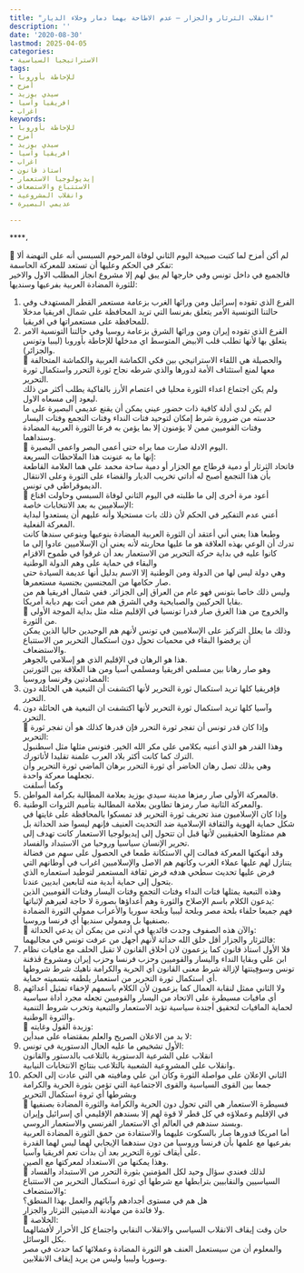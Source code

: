```yaml
---
title: "انقلاب الثرثار والجزار – عدم الاطاحة بهما دمار وخلاء الديار"
description: ''
date: '2020-08-30'
lastmod: 2025-04-05
categories:
- الاستراتيجيا السياسية
tags:
- للإحاطة بأوروبا
- أمزح
- سيدي بوزيد
- افريقيا وآسيا
- اغراب
keywords:
- للإحاطة بأوروبا
- أمزح
- سيدي بوزيد
- افريقيا وآسيا
- اغراب
- استاذ قانون
- إيديولوجيا الاستعمار
- الاستتباع والاستضعاف
- وانقلاب المشروعية
- عديمي البصيرة

---
```

****،

💠 لم أكن أمزح لما كتبت صبيحة اليوم الثاني لوفاة المرحوم السبسي أنه على النهضة ألا تفكر في الحكم وعليها أن تستعد للمعركة الحاسمة:  
فالجميع في داخل تونس وفي خارجها لم يبق لهم إلا مشروع انجاز المطلب الاول والاخير للثورة المضادة العربية بفرعيها وسنديها:  
1. الفرع الذي تقوده إسرائيل ومن ورائها الغرب بزعامة مستعمر القطر المستهدف وفي حالتنا التونسية الأمر يتعلق بفرنسا التي تريد المحافظة على شمال افريقيا مدخلا للمحافظة على مستعمراتها في افريقيا.  
2. الفرع الذي تقوده إيران ومن ورائها الشرق بزعامة روسيا وفي حالتنا التونسية الامر يتعلق بها لأنها تطلب قلب الابيض المتوسط اي مدخلها للإحاطة بأوروبا (ليبيا وتونس والجزائر).  
💠 والحصيلة هي اللقاء الاستراتيجي بين فكي الكماشة العربية والكماشة المتحالفة معها لمنع استئناف الأمة لدورها والذي شرطه نجاح ثورة التحرر واستكمال ثورة التحرير.  
ولم يكن اجتماع اعداء الثورة محليا في اعتصام الأرز بالفاكية يطلب أكثر من ذلك ليعود إلى مسعاه الاول.  
لم يكن لدي أدلة كافية ذات حضور عيني يمكن أن يقنع عديمي البصيرة على ما حدسته من ضرورة شرط إمكان لتوحيد فتات النداء وفتات التجمع وفتات اليسار وفتات القوميين ممن لا يؤمنون إلا بما يؤمن به فرعا الثورة العربية المضادة وسنداهما.  
💠 اليوم الادلة صارت مما يراه حتى أعمى البصر واعمى البصيرة.  
إنها ما به عنونت هذا الملاحظات السريعة:  
فاتحاد الثرثار أو دمية قرطاج مع الجزار أو دمية ساحة محمد علي هما العلامة القاطعة بأن هذا التجمع أصبح له أداتي تخريب الديار والقضاء على الثورة وعلى الانتقال الديموقراطي في تونس.  
💠 أعود مرة أخرى إلى ما طلبته في اليوم الثاني لوفاة السبسي وحاولت اقناع الإسلاميين به بعد الانتخابات خاصة:  
أعني عدم التفكير في الحكم لأن ذلك بات مستحيلا وأنه عليهم أن يستعدوا لبداية المعركة الفعلية.  
وطبعا هذا يعني أني أعتقد أن الثورة العربية المضادة بنوعيها وبنوعي سندها كانت تدرك أن الوعي بهذه العلاقة هو ما عليها محاربته لأنه يعني أن الإسلاميين عادوا إلى ما كانوا عليه في بداية حركة التحرير من الاستعمار بعد أن غرقوا في طموح الاقزام والبقاء في حماية على وهم الدولة الوطنية  
وهي دولة ليس لها من الدولة ومن الوطنية إلا الاسم بدليل أنها عديمة السيادة حتى صار حكامها من المجنسين بجنسية مستعمرها.  
وليس ذلك خاصا بتونس فهو عام من العراق إلى الجزائر. ففي شمال افريقيا هم من بقايا الحركيين والصبايحية وفي الشرق هم ممن أتت بهم دبابة أمريكا.  
💠 والخروج من هذا الغرق صار قدرا تونسيا في الإقليم مثله مثل بداية الموجة الأولى من الثورة.  
وذلك ما يعلل التركيز على الإسلاميين في تونس لأنهم هم الوحيدين حاليا الذين يمكن أن يرفضوا البقاء في محميات تحول دون استكمال التحرير من الاستتباع والاستضعاف.  
هذا هو الرهان في الإقليم الذي هو إسلامي بالجوهر.  
وهو صار رهانا بين مسلمي افريقيا ومسلمي آسيا ومن هنا العلاقة بين الثورتين المضادتين وفرنسا وروسيا:  
1. فإفريقيا كلها تريد استكمال ثورة التحرير لأنها اكتشفت أن التبعية هي الحائلة دون التحرر.  
2. وآسيا كلها تريد استكمال ثورة التحرير لأنها اكتشفت ان التبعية هي الحائلة دون  
التحرر.  
💠 وإذا كان قدر تونس أن تفجر ثورة التحرر فإن قدرها كذلك هو أن تفجر ثورة التحرير:  
وهذا القدر هو الذي أعنيه بكلامي على مكر الله الخير. فتونس مثلها مثل اسطنبول الترك كما كانت أكثر بلاد العرب علمنة تقليدا لأتاتورك.  
وهي بذلك تصل رهان الحاضر أي ثورة التحرر برهان الماضي ثورة التحرير وأن تجعلهما معركة واحدة.  
وكما أسلفت  
1. فالمعركة الأولى صار رمزها مدينة سيدي بوزيد بعلامة المطالبة بكرامة المواطن.  
2. والمعركة الثانية صار رمزها تطاوين بعلامة المطالبة بتأميم الثروات الوطنية.  
وإذا كان الإسلاميون منذ تحريف ثورة التحرير قد تمسكوا بالمحافظة على غايتها في شكل حماية الهوية والثقافة الإسلامية ضد التحديث العنيف فإنهم ليسوا ضد الحداثة بل هم ممثلوها الحقيقيين لأنها قبل أن تتحول إلى إيديولوجيا الاستعمار كانت تهدف إلى تحرير الإنسان سياسيا وروحيا من الاستبداد والفساد.  
وقد أنهكتها المعركة فمالت إلى الاستكانة طمعا في الحصول على سهم من فضالة يتنازل لهم عليها عملاء الغرب وكأنهم هم الاصل والإسلاميين اغراب في أوطانهم التي فرض عليها تحديث سطحي هدفه فرض ثقافة المستعمر لتوطيد استعماره الذي يتحول إلى حماية أبدية منه لتابعين ابديين عندنا.  
وهذه التبعية يمثلها فتات النداء وفتات التجمع وفتات اليسار وفتات القوميين الذين يدعون الكلام باسم الإصلاح والثورة وهم أعداؤها بصورة لا حاجة لغيرهم لإثباتها:  
فهم جميعا حلفاء بلحة مصر وبلحة ليبيا وبلحة سوريا والأعراب ممولي الثورة الضمادة بصنفيها بل وممولي سنديها أي فرنسا وروسيا.  
💠 والآن هذه الصفوف وجدت قائديها في أدنى من يمكن أن يدعي الحداثة:  
فالثرثار والجزار أقل خلق الله حداثة لأنهم أجهل من عرفت تونس في مجاليهما:  
1. فلا الأول استاذ قانون كما يزعمون لان أخلاق القانون لا تقبل الحلف مع مافيات نظام ابن علي وبقايا النداء واليسار والقوميين وحزب فرنسا وحزب إيران ومشروع ڨذفنة تونس وسوڥيتتها لإزالة شرط معنى القانون أي الحرية والكرامة ناهيك شرط شروطها أي استكمال ثورة التحرير من استعمار يلطفه بتسميته حماية.  
2. ولا الثاني ممثل لنقابة العمال كما يزعمون لأن الكلام باسمهم لإخفاء تمثيل أعدائهم أي مافيات مسيطرة على الاتحاد من اليسار والقوميين تجعله مجرد أداة سياسية لحماية المافيات لتحقيق أجندة سياسية تؤبد الاستعمار والتبعية وتخرب شروط التنمية والثروة الوطنية.  
💠 وزبدة القول وغايته:  
لا بد من الاعلان الصريح والعلم بمقتضاه على مبدأين:  
1. الأول تشخيص ما عليه الحال الدستورية في تونس:  
انقلاب على الشرعية الدستورية بالتلاعب بالدستور والقانون  
وانقلاب على المشروعية الشعبية بالتلاعب بنتائج الانتخابات النيابية.  
2. الثاني الإعلان على مواصلة الثورة وكأن ابن علي ومافيته هي التي عادت إلى الحكم جمعا بين القوى السياسية والقوى الاجتماعية التي تؤمن بثورة الحرية والكرامة وبشرطها أي ثروة استكمال التحرير  
💠 فسيطرة الاستعمار هي التي تحول دون الحرية والكرامة والثورة المضادة بصنفيها في الإقليم وعملاؤه في كل قطر لا قوة لهم إلا بسندهم الإقليمي أي إسرائيل وإيران وبسند سندهم في العالم أي الاستعمار الفرنسي والاستعمار الروسي.  
أما امريكا فدورها صار بالسكوت عليهما والاستفادة من حمق الثورة المضادة العربية بفرعيها مع علمها بأن فرنسا وروسيا من دون سندهما الإيجابي لهما ليس لهما القدرة على أيقاف ثورة التحرير بعد أن بدأت تعم افريقيا وآسيا.  
وهذا يمكنها من الاستعداد لمعركتها مع الصين.  
💠 لذلك فعندي سؤال وحيد لكل المؤمنين بثورة التحرر من الاستبداد والفساد السياسيين والنقابيين بترابطها مع شرطها أي ثورة استكمال التحرير من الاستتباع والاستضعاف:  
هل هم في مستوى أجدادهم وآبائهم والعمل بهذا المنطق؟  
ولا فائدة من مهادنة الدميتين الثرثار والجزار.  
💠 الخلاصة:  
حان وقت إيقاف الانقلاب السياسي والانقلاب النقابي واجتماع كل الأحرار لأفشالهما بكل الوسائل.  
والمعلوم أن من سيستعمل العنف هو الثورة المضادة وعملائها كما حدث في مصر وسوريا وليبيا وليس من يريد إيقاف الانقلابين.

###
